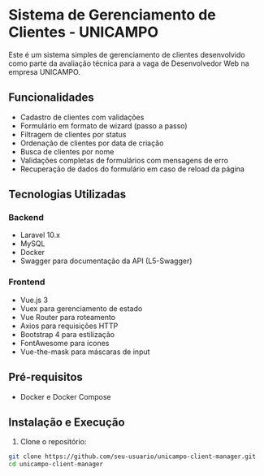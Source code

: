 # Sistema de Gerenciamento de Clientes - UNICAMPO

Este é um sistema simples de gerenciamento de clientes desenvolvido como parte da avaliação técnica para a vaga de Desenvolvedor Web na empresa UNICAMPO.

## Funcionalidades

- Cadastro de clientes com validações
- Formulário em formato de wizard (passo a passo)
- Filtragem de clientes por status
- Ordenação de clientes por data de criação
- Busca de clientes por nome
- Validações completas de formulários com mensagens de erro
- Recuperação de dados do formulário em caso de reload da página

## Tecnologias Utilizadas

### Backend

- Laravel 10.x
- MySQL
- Docker
- Swagger para documentação da API (L5-Swagger)

### Frontend

- Vue.js 3
- Vuex para gerenciamento de estado
- Vue Router para roteamento
- Axios para requisições HTTP
- Bootstrap 4 para estilização
- FontAwesome para ícones
- Vue-the-mask para máscaras de input

## Pré-requisitos

- Docker e Docker Compose

## Instalação e Execução

1. Clone o repositório:
```bash
git clone https://github.com/seu-usuario/unicampo-client-manager.git
cd unicampo-client-manager
